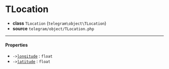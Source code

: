 # TLocation

- **class** `TLocation` (`telegram\object\TLocation`)
- **source** `telegram/object/TLocation.php`

---

#### Properties

- `->`[`longitude`](#prop-longitude) : `float`
- `->`[`latitude`](#prop-latitude) : `float`
